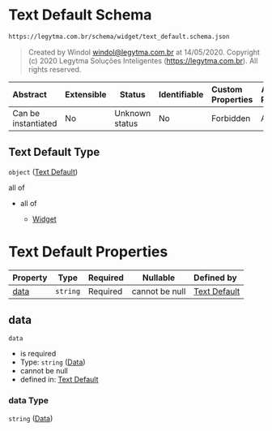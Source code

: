 # Text Default Schema

```txt
https://legytma.com.br/schema/widget/text_default.schema.json
```




> Created by Windol [windol@legytma.com.br](mailto:windol@legytma.com.br) at 14/05/2020.
> Copyright (c) 2020 Legytma Soluções Inteligentes (<https://legytma.com.br>). All rights reserved.
>

| Abstract            | Extensible | Status         | Identifiable | Custom Properties | Additional Properties | Access Restrictions | Defined In                                                                                   |
| :------------------ | ---------- | -------------- | ------------ | :---------------- | --------------------- | ------------------- | -------------------------------------------------------------------------------------------- |
| Can be instantiated | No         | Unknown status | No           | Forbidden         | Allowed               | none                | [text_default.schema.json](../schema/widget/text_default.schema.json "open original schema") |

## Text Default Type

`object` ([Text Default](text_default.md))

all of

-   all of

    -   [Widget](input_decoration-properties-widget-5.md "check type definition")

# Text Default Properties

| Property      | Type     | Required | Nullable       | Defined by                                                                                                                            |
| :------------ | -------- | -------- | -------------- | :------------------------------------------------------------------------------------------------------------------------------------ |
| [data](#data) | `string` | Required | cannot be null | [Text Default](text_default-properties-data.md "https&#x3A;//legytma.com.br/schema/widget/text_default.schema.json#/properties/data") |

## data




`data`

-   is required
-   Type: `string` ([Data](text_default-properties-data.md))
-   cannot be null
-   defined in: [Text Default](text_default-properties-data.md "https&#x3A;//legytma.com.br/schema/widget/text_default.schema.json#/properties/data")

### data Type

`string` ([Data](text_default-properties-data.md))
